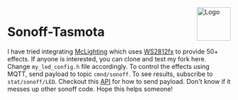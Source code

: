 <img src="/tools/logo/TASMOTA_FullLogo_Vector.svg" alt="Logo" align="right" height="76"/>

# Sonoff-Tasmota
I have tried integrating [McLighting](https://github.com/toblum/McLighting) which uses [WS2812fx](https://github.com/kitesurfer1404/WS2812FX) to provide 50+ effects. If anyone is interested, you can clone and test my fork here. Change `my_led_config.h` file accordingly. To control the effects using MQTT, send payload to topic  `cmnd/sonoff`. To see results, subscribe to `stat/sonoff/LED`. Checkout this [API](https://github.com/toblum/McLighting/wiki/WebSocket-API) for how to send payload. Don't know if it messes up other sonoff code. Hope this helps someone!
